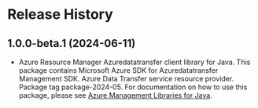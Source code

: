 # Release History

## 1.0.0-beta.1 (2024-06-11)

- Azure Resource Manager Azuredatatransfer client library for Java. This package contains Microsoft Azure SDK for Azuredatatransfer Management SDK. Azure Data Transfer service resource provider. Package tag package-2024-05. For documentation on how to use this package, please see [Azure Management Libraries for Java](https://aka.ms/azsdk/java/mgmt).
